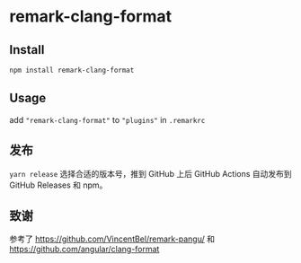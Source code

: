 # remark-clang-format

## Install

```bash
npm install remark-clang-format
```

## Usage

add `"remark-clang-format"` to `"plugins"` in `.remarkrc`

## 发布

`yarn release` 选择合适的版本号，推到 GitHub 上后 GitHub Actions 自动发布到 GitHub Releases 和 npm。

## 致谢

参考了 https://github.com/VincentBel/remark-pangu/ 和 https://github.com/angular/clang-format
